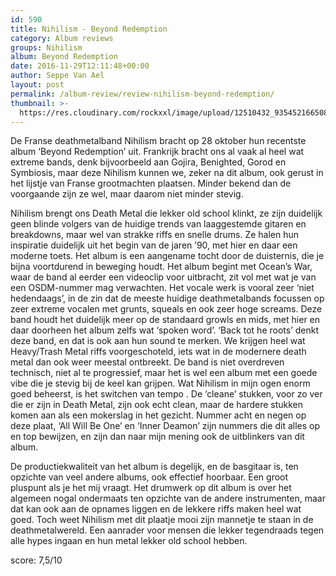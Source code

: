 ```yaml
---
id: 590
title: Nihilism - Beyond Redemption
category: Album reviews
groups: Nihilism
album: Beyond Redemption
date: 2016-11-29T12:11:48+00:00
author: Seppe Van Ael
layout: post
permalink: /album-review/review-nihilism-beyond-redemption/
thumbnail: >-
  https://res.cloudinary.com/rockxxl/image/upload/12510432_935452166508365_6117599033338345445_n.jpg
---
```

De Franse deathmetalband Nihilism bracht op 28 oktober hun recentste album ‘Beyond Redemption’ uit. Frankrijk bracht ons al vaak al heel wat extreme bands, denk bijvoorbeeld aan Gojira, Benighted, Gorod en Symbiosis, maar deze Nihilism kunnen we, zeker na dit album, ook gerust in het lijstje van Franse grootmachten plaatsen. Minder bekend dan de voorgaande zijn ze wel, maar daarom niet minder stevig.

Nihilism brengt ons Death Metal die lekker old school klinkt, ze zijn duidelijk geen blinde volgers van de huidige trends van laaggestemde gitaren en breakdowns, maar wel van strakke riffs en snelle drums. Ze halen hun inspiratie duidelijk uit het begin van de jaren ’90, met hier en daar een moderne toets. Het album is een aangename tocht door de duisternis, die je bijna voortdurend in beweging houdt. Het album begint met Ocean’s War, waar de band al eerder een videoclip voor uitbracht, zit vol met wat je van een OSDM-nummer mag verwachten. Het vocale werk is vooral zeer ‘niet hedendaags’, in de zin dat de meeste huidige deathmetalbands focussen op zeer extreme vocalen met grunts, squeals en ook zeer hoge screams. Deze band houdt het duidelijk meer op de standaard growls en mids, met hier en daar doorheen het album zelfs wat ‘spoken word’. ‘Back tot he roots’ denkt deze band, en dat is ook aan hun sound te merken. We krijgen heel wat Heavy/Trash Metal riffs voorgeschoteld, iets wat in de modernere death metal dan ook weer meestal ontbreekt. De band is niet overdreven technisch, niet al te progressief, maar het is wel een album met een goede vibe die je stevig bij de keel kan grijpen. Wat Nihilism in mijn ogen enorm goed beheerst, is het switchen van tempo . De ‘cleane’ stukken, voor zo ver die er zijn in Death Metal, zijn ook echt clean, maar de hardere stukken komen aan als een mokerslag in het gezicht. Nummer acht en negen op deze plaat, ‘All Will Be One’ en ‘Inner Deamon’ zijn nummers die dit alles op en top bewijzen, en zijn dan naar mijn mening ook de uitblinkers van dit album.

De productiekwaliteit van het album is degelijk, en de basgitaar is, ten opzichte van veel andere albums, ook effectief hoorbaar. Een groot pluspunt als je het mij vraagt. Het drumwerk op dit album is over het algemeen nogal ondermaats ten opzichte van de andere instrumenten, maar dat kan ook aan de opnames liggen en de lekkere riffs maken heel wat goed. Toch weet Nihilism met dit plaatje mooi zijn mannetje te staan in de deathmetalwereld. Een aanrader voor mensen die lekker tegendraads tegen alle hypes ingaan en hun metal lekker old school hebben.

score: 7,5/10

